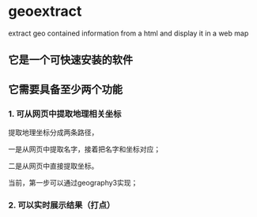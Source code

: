 # geoextract
extract geo contained information from a html and display it in a web map 
## 它是一个可快速安装的软件

## 它需要具备至少两个功能
### 1. 可从网页中提取地理相关坐标
提取地理坐标分成两条路径，

一是从网页中提取名字，接着把名字和坐标对应；

二是从网页中直接提取坐标。

当前，第一步可以通过geography3实现；
### 2. 可以实时展示结果（打点）
